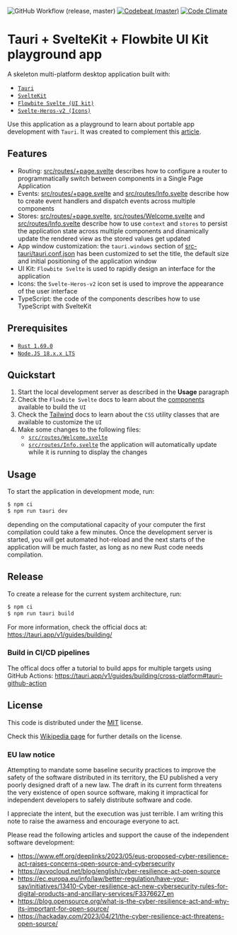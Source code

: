 ![GitHub Workflow (release, master)](https://github.com/edonosotti/tauri-sveltekit-playground-app/actions/workflows/release.yml/badge.svg?branch=master)
[![Codebeat (master)](https://codebeat.co/badges/b0a6f075-c9e5-4ef2-8ab6-61e3cad007db)](https://codebeat.co/projects/github-com-edonosotti-tauri-sveltekit-playground-app-master)
[![Code Climate](https://api.codeclimate.com/v1/badges/e01bf36c6a334f9f4f06/maintainability)](https://codeclimate.com/github/edonosotti/tauri-sveltekit-playground-app/maintainability)

# Tauri + SvelteKit + Flowbite UI Kit playground app

A skeleton multi-platform desktop application built with:

 * [`Tauri`](https://tauri.app)
 * [`SvelteKit`](https://kit.svelte.dev)
 * [`Flowbite Svelte (UI kit)`](https://flowbite-svelte.com)
 * [`Svelte-Heros-v2 (Icons)`](https://svelte-heros-v2.codewithshin.com)

Use this application as a playground to learn about portable
app development with `Tauri`. It was created to complement this
[article](https://medium.com/rockedscience/portable-desktop-apps-with-tauri-svelte-tailwind-52b806280426).

## Features

 * Routing: [src/routes/+page.svelte](src/routes/+page.svelte)
   describes how to configure a router to programmatically
   switch between components in a Single Page Application
 * Events: [src/routes/+page.svelte](src/routes/+page.svelte)
   and [src/routes/Info.svelte](src/routes/Info.svelte)
   describe how to create event handlers and dispatch
   events across multiple components
 * Stores: [src/routes/+page.svelte](src/routes/+page.svelte),
   [src/routes/Welcome.svelte](src/routes/Welcome.svelte)
   and [src/routes/Info.svelte](src/routes/Info.svelte)
   describe how to use `context` and `stores` to persist
   the application state across multiple components and
   dinamically update the rendered view as the stored
   values get updated
 * App window customization: the `tauri.windows` section of
   [src-tauri/tauri.conf.json](src-tauri/tauri.conf.json)
   has been customized to set the title, the default size
   and initial positioning of the application window
 * UI Kit: `Flowbite Svelte` is used to rapidly design
   an interface for the application
 * Icons: the `Svelte-Heros-v2` icon set is used to
   improve the appearance of the user interface
 * TypeScript: the code of the components describes
   how to use TypeScript with SvelteKit

## Prerequisites

 * [`Rust 1.69.0`](https://www.rust-lang.org)
 * [`Node.JS 18.x.x LTS`](https://nodejs.org)

## Quickstart

 1. Start the local development server as described in the
    **Usage** paragraph
 2. Check the `Flowbite Svelte` docs to learn about the
    [components](https://flowbite-svelte.com/docs/components/accordion)
    available to build the `UI`
 3. Check the [Tailwind](https://tailwindcss.com/docs/installation)
    docs to learn about the `CSS` utility classes that are
    available to customize the `UI`
 4. Make some changes to the following files:
     * [`src/routes/Welcome.svelte`](src/routes/Welcome.svelte)
     * [`src/routes/Info.svelte`](src/routes/Info.svelte)
    the application will automatically update while it is
    running to display the changes

## Usage

To start the application in development mode, run:

```bash
$ npm ci
$ npm run tauri dev
```

depending on the computational capacity of your computer the first
compilation could take a few minutes. Once the development server
is started, you will get automated hot-reload and the next starts
of the application will be much faster, as long as no new Rust
code needs compilation.

## Release

To create a release for the current system architecture, run:

```bash
$ npm ci
$ npm run tauri build
```

For more information, check the official docs at:
https://tauri.app/v1/guides/building/

### Build in CI/CD pipelines

The offical docs offer a tutorial to build apps for
multiple targets using GitHub Actions:
https://tauri.app/v1/guides/building/cross-platform#tauri-github-action

## License

This code is distributed under the
[MIT](LICENSE) license.

Check this [Wikipedia page](https://en.wikipedia.org/wiki/MIT_License)
for further details on the license.

### EU law notice

Attempting to mandate some baseline security practices to improve
the safety of the software distributed in its territory, the EU
published a very poorly designed draft of a new law.
The draft in its current form threatens the very existence of
open source software, making it impractical for independent
developers to safely distribute software and code.

I appreciate the intent, but the execution was just terrible.
I am writing this note to raise the awarness and encourage
everyone to act.

Please read the following articles and support the cause
of the independent software development:

 * https://www.eff.org/deeplinks/2023/05/eus-proposed-cyber-resilience-act-raises-concerns-open-source-and-cybersecurity
 * https://avvocloud.net/blog/english/cyber-resilience-act-open-source
 * https://ec.europa.eu/info/law/better-regulation/have-your-say/initiatives/13410-Cyber-resilience-act-new-cybersecurity-rules-for-digital-products-and-ancillary-services/F3376627_en
 * https://blog.opensource.org/what-is-the-cyber-resilience-act-and-why-its-important-for-open-source/
 * https://hackaday.com/2023/04/21/the-cyber-resilience-act-threatens-open-source/
